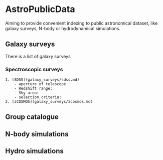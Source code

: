 # AstroPublicData
Aiming to provide convenient indexing to public astronomical dataset, like galaxy surveys, N-body or hydrodynamical simulations.

## Galaxy surveys
There is a list of galaxy surveys
### Spectroscopic surveys

    1. [SDSS](galaxy_surveys/sdss.md)
        - aperture of telescope
        - Redshift range:
        - Sky area:
        - selection criteria:
    2. [zCOSMOS](galaxy_surveys/zcosmos.md)

## Group catalogue


## N-body simulations


## Hydro simulations
